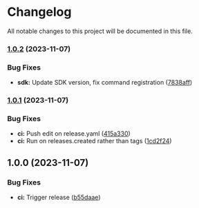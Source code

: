 # Changelog

All notable changes to this project will be documented in this file.

### [1.0.2](https://github.com/launchboxio/launchboxctl/compare/v1.0.1...v1.0.2) (2023-11-07)


### Bug Fixes

* **sdk:** Update SDK version, fix command registration ([7838aff](https://github.com/launchboxio/launchboxctl/commit/7838affabe928e439e318d099232bd8c6ca1a44a))

### [1.0.1](https://github.com/launchboxio/launchboxctl/compare/v1.0.0...v1.0.1) (2023-11-07)


### Bug Fixes

* **ci:** Push edit on release.yaml ([415a330](https://github.com/launchboxio/launchboxctl/commit/415a33073bb77723cc739b2492b418c2d8c1dc71))
* **ci:** Run on releases.created rather than tags ([1cd2f24](https://github.com/launchboxio/launchboxctl/commit/1cd2f2453d8030fa884cba8392d73f2f79ca46d9))

## 1.0.0 (2023-11-07)


### Bug Fixes

* **ci:** Trigger release ([b55daae](https://github.com/launchboxio/launchboxctl/commit/b55daae665a56fe2af26ea35e0854b024e5fbd86))
